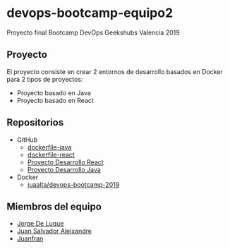 # devops-bootcamp-equipo2

Proyecto final Bootcamp DevOps Geekshubs Valencia 2019


## Proyecto

El proyecto consiste en crear 2 entornos de desarrollo basados en Docker para 2 tipos de proyectos:

* Proyecto basado en Java
* Proyecto basado en React


## Repositorios

* GitHub
  * [dockerfile-java](https://github.com/juaalta/dockerfile-java)
  * [dockerfile-react](https://github.com/juaalta/dockerfile-react)
  * [Proyecto Desarrollo React](https://github.com/juaalta/proyecto-desarrollo-react)
  * [Proyecto Desarrollo Java](https://github.com/juaalta/proyecto-desarrollo-java)
* Docker
  * [juaalta/devops-bootcamp-2019](https://hub.docker.com/r/juaalta/devops-bootcamp-2019)

## Miembros del equipo

* [Jorge De Luque]()
* [Juan Salvador Aleixandre](https://github.com/juaalta)
* [Juanfran]()

